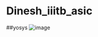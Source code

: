 # Dinesh_iiitb_asic
##yosys
![image](https://github.com/DINESHIIITB/Dinesh_iiitb_asic/assets/140998565/d55ac2ff-3916-4245-9046-6aff44e891d4)
